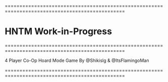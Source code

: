 ===============================================================================================
# HNTM Work-in-Progress
===============================================================================================

4 Player Co-Op Hoard Mode Game
By @Shikislg & @ItsFlamingoMan

===============================================================================================
